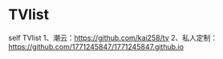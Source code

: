 # TVlist
self TVlist
1、潮云：https://github.com/kai258/tv
2、私人定制：https://github.com/1771245847/1771245847.github.io
